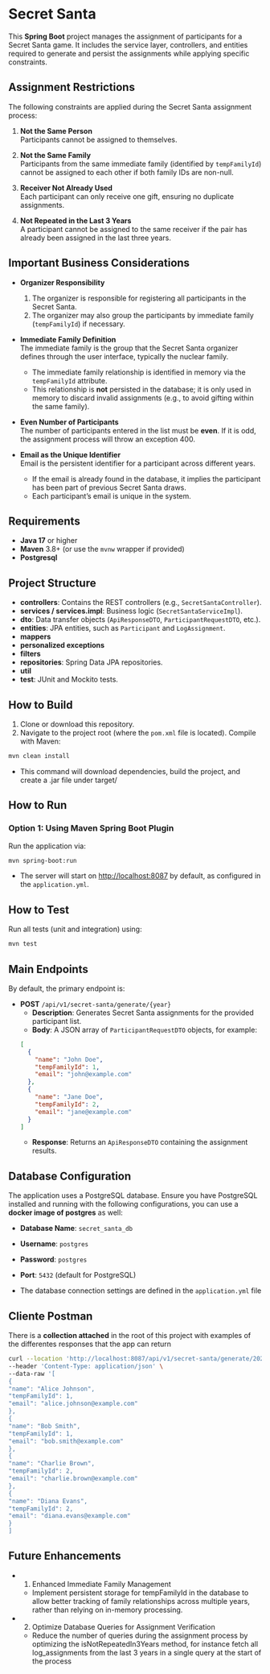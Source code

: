 # Secret Santa

This **Spring Boot** project manages the assignment of participants for a Secret Santa game. It includes the service layer, controllers, and entities required to generate and persist the assignments while applying specific constraints.

## Assignment Restrictions

The following constraints are applied during the Secret Santa assignment process:

1. **Not the Same Person**  
   Participants cannot be assigned to themselves.

2. **Not the Same Family**  
   Participants from the same immediate family (identified by `tempFamilyId`) cannot be assigned to each other if both family IDs are non-null.

3. **Receiver Not Already Used**  
   Each participant can only receive one gift, ensuring no duplicate assignments.

4. **Not Repeated in the Last 3 Years**  
   A participant cannot be assigned to the same receiver if the pair has already been assigned in the last three years.
## Important Business Considerations

- **Organizer Responsibility**
    1. The organizer is responsible for registering all participants in the Secret Santa.
    2. The organizer may also group the participants by immediate family (`tempFamilyId`) if necessary.

- **Immediate Family Definition**  
  The immediate family is the group that the Secret Santa organizer defines through the user interface, typically the nuclear family.
    - The immediate family relationship is identified in memory via the `tempFamilyId` attribute.
    - This relationship is **not** persisted in the database; it is only used in memory to discard invalid assignments (e.g., to avoid gifting within the same family).

- **Even Number of Participants**  
  The number of participants entered in the list must be **even**. If it is odd, the assignment process will throw an exception 400.

- **Email as the Unique Identifier**  
  Email is the persistent identifier for a participant across different years.
    - If the email is already found in the database, it implies the participant has been part of previous Secret Santa draws.
    - Each participant’s email is unique in the system.

## Requirements

- **Java 17** or higher
- **Maven** 3.8+ (or use the `mvnw` wrapper if provided)
- **Postgresql**

## Project Structure
- **controllers**: Contains the REST controllers (e.g., `SecretSantaController`).
- **services / services.impl**: Business logic (`SecretSantaServiceImpl`).
- **dto**: Data transfer objects (`ApiResponseDTO`, `ParticipantRequestDTO`, etc.).
- **entities**: JPA entities, such as `Participant` and `LogAssignment`.
- **mappers**
- **personalized exceptions**
- **filters**
- **repositories**: Spring Data JPA repositories.
- **util**
- **test**: JUnit and Mockito tests.

## How to Build

1. Clone or download this repository.
2. Navigate to the project root (where the `pom.xml` file is located).
   Compile with Maven:

```bash
mvn clean install
```
- This command will download dependencies, build the project, and create a .jar file under target/

## How to Run

### Option 1: Using Maven Spring Boot Plugin

Run the application via:

```bash
mvn spring-boot:run
````

- The server will start on [http://localhost:8087](http://localhost:8087) by default, as configured in the `application.yml`.

## How to Test

Run all tests (unit and integration) using:

```bash
mvn test
````

## Main Endpoints

By default, the primary endpoint is:

- **POST** `/api/v1/secret-santa/generate/{year}`
  - **Description**: Generates Secret Santa assignments for the provided participant list.
  - **Body**: A JSON array of `ParticipantRequestDTO` objects, for example:
  ```json
  [
    {
      "name": "John Doe",
      "tempFamilyId": 1,
      "email": "john@example.com"
    },
    {
      "name": "Jane Doe",
      "tempFamilyId": 2,
      "email": "jane@example.com"
    }
  ]
  ```
  - **Response**: Returns an `ApiResponseDTO` containing the assignment results.

## Database Configuration

The application uses a PostgreSQL database. Ensure you have PostgreSQL installed and running with the following configurations,
you can use a **docker image of postgres** as well:

- **Database Name**: `secret_santa_db`
- **Username**: `postgres`
- **Password**: `postgres`
- **Port**: `5432` (default for PostgreSQL)

- The database connection settings are defined in the `application.yml` file


## Cliente Postman

There is a **collection attached** in the root of this project with examples of the differentes responses that the app can return

```bash
curl --location 'http://localhost:8087/api/v1/secret-santa/generate/2025' \
--header 'Content-Type: application/json' \
--data-raw '[
{
"name": "Alice Johnson",
"tempFamilyId": 1,
"email": "alice.johnson@example.com"
},
{
"name": "Bob Smith",
"tempFamilyId": 1,
"email": "bob.smith@example.com"
},
{
"name": "Charlie Brown",
"tempFamilyId": 2,
"email": "charlie.brown@example.com"
},
{
"name": "Diana Evans",
"tempFamilyId": 2,
"email": "diana.evans@example.com"
}
]
```

## Future Enhancements
- 1. Enhanced Immediate Family Management 
  - Implement persistent storage for tempFamilyId in the database to allow better tracking of family relationships across multiple years, rather than relying on in-memory processing.
- 2. Optimize Database Queries for Assignment Verification
  - Reduce the number of queries during the assignment process by optimizing the isNotRepeatedIn3Years method, for instance fetch all log_assignments from the last 3 years in a single query at the start of the process



